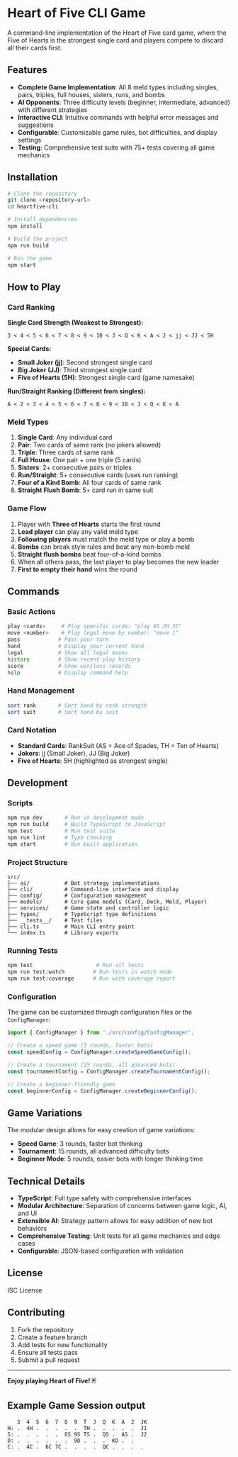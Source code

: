 # Heart of Five CLI Game

A command-line implementation of the Heart of Five card game, where the Five of Hearts is the strongest single card and players compete to discard all their cards first.

## Features

- **Complete Game Implementation**: All 8 meld types including singles, pairs, triples, full houses, sisters, runs, and bombs
- **AI Opponents**: Three difficulty levels (beginner, intermediate, advanced) with different strategies
- **Interactive CLI**: Intuitive commands with helpful error messages and suggestions
- **Configurable**: Customizable game rules, bot difficulties, and display settings
- **Testing**: Comprehensive test suite with 75+ tests covering all game mechanics

## Installation

```bash
# Clone the repository
git clone <repository-url>
cd heartfive-cli

# Install dependencies
npm install

# Build the project
npm run build

# Run the game
npm start
```

## How to Play

### Card Ranking

**Single Card Strength (Weakest to Strongest):**
```
3 < 4 < 5 < 6 < 7 < 8 < 9 < 10 < J < Q < K < A < 2 < jj < JJ < 5H
```

**Special Cards:**
- **Small Joker (jj)**: Second strongest single card
- **Big Joker (JJ)**: Third strongest single card
- **Five of Hearts (5H)**: Strongest single card (game namesake)

**Run/Straight Ranking (Different from singles):**
```
A < 2 < 3 < 4 < 5 < 6 < 7 < 8 < 9 < 10 < J < Q < K < A
```

### Meld Types

1. **Single Card**: Any individual card
2. **Pair**: Two cards of same rank (no jokers allowed)
3. **Triple**: Three cards of same rank
4. **Full House**: One pair + one triple (5 cards)
5. **Sisters**: 2+ consecutive pairs or triples
6. **Run/Straight**: 5+ consecutive cards (uses run ranking)
7. **Four of a Kind Bomb**: All four cards of same rank
8. **Straight Flush Bomb**: 5+ card run in same suit

### Game Flow

1. Player with **Three of Hearts** starts the first round
2. **Lead player** can play any valid meld type
3. **Following players** must match the meld type or play a bomb
4. **Bombs** can break style rules and beat any non-bomb meld
5. **Straight flush bombs** beat four-of-a-kind bombs
6. When all others pass, the last player to play becomes the new leader
7. **First to empty their hand** wins the round

## Commands

### Basic Actions
```bash
play <cards>     # Play specific cards: "play AS 2H 3C"
move <number>    # Play legal move by number: "move 1"
pass            # Pass your turn
hand            # Display your current hand
legal           # Show all legal moves
history         # Show recent play history
score           # Show win/loss records
help            # Display command help
```

### Hand Management
```bash
sort rank       # Sort hand by rank strength
sort suit       # Sort hand by suit
```

### Card Notation

- **Standard Cards**: RankSuit (AS = Ace of Spades, TH = Ten of Hearts)
- **Jokers**: jj (Small Joker), JJ (Big Joker)
- **Five of Hearts**: 5H (highlighted as strongest single)

## Development

### Scripts

```bash
npm run dev       # Run in development mode
npm run build     # Build TypeScript to JavaScript
npm test          # Run test suite
npm run lint      # Type checking
npm start         # Run built application
```

### Project Structure

```
src/
├── ai/           # Bot strategy implementations
├── cli/          # Command-line interface and display
├── config/       # Configuration management
├── models/       # Core game models (Card, Deck, Meld, Player)
├── services/     # Game state and controller logic
├── types/        # TypeScript type definitions
├── __tests__/    # Test files
├── cli.ts        # Main CLI entry point
└── index.ts      # Library exports
```

### Running Tests

```bash
npm test                    # Run all tests
npm run test:watch         # Run tests in watch mode
npm run test:coverage      # Run with coverage report
```

### Configuration

The game can be customized through configuration files or the `ConfigManager`:

```typescript
import { ConfigManager } from './src/config/ConfigManager';

// Create a speed game (3 rounds, faster bots)
const speedConfig = ConfigManager.createSpeedGameConfig();

// Create a tournament (15 rounds, all advanced bots)
const tournamentConfig = ConfigManager.createTournamentConfig();

// Create a beginner-friendly game
const beginnerConfig = ConfigManager.createBeginnerConfig();
```

## Game Variations

The modular design allows for easy creation of game variations:

- **Speed Game**: 3 rounds, faster bot thinking
- **Tournament**: 15 rounds, all advanced difficulty bots
- **Beginner Mode**: 5 rounds, easier bots with longer thinking time

## Technical Details

- **TypeScript**: Full type safety with comprehensive interfaces
- **Modular Architecture**: Separation of concerns between game logic, AI, and UI
- **Extensible AI**: Strategy pattern allows for easy addition of new bot behaviors
- **Comprehensive Testing**: Unit tests for all game mechanics and edge cases
- **Configurable**: JSON-based configuration with validation

## License

ISC License

## Contributing

1. Fork the repository
2. Create a feature branch
3. Add tests for new functionality
4. Ensure all tests pass
5. Submit a pull request

---

**Enjoy playing Heart of Five! 🃏**



## Example Game Session output
```
   3  4  5  6  7  8  9  T  J  Q  K  A  2  JK
H: .  4H .  .  .  .  .  TH .  .  .  .  .  J1
S: .  .  .  .  .  8S 9S TS .  QS .  AS .  J2
D: .  .  .  .  .  .  9D .  .  .  KD .  .   
C: .  4C .  6C 7C .  .  .  .  QC .  .  .  .
```
